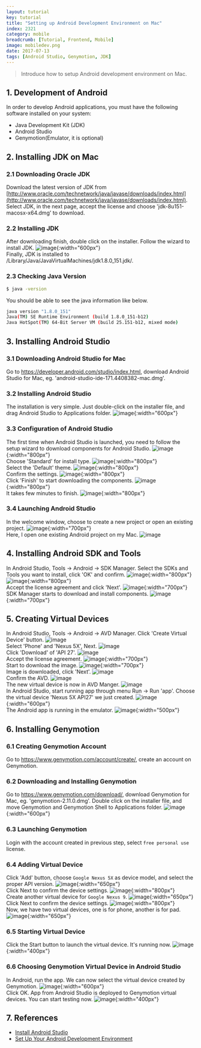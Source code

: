 ```yaml
---
layout: tutorial
key: tutorial
title: "Setting up Android Development Environment on Mac"
index: 2321
category: mobile
breadcrumb: [Tutorial, Frontend, Mobile]
image: mobiledev.png
date: 2017-07-13
tags: [Android Studio, Genymotion, JDK]
---
```


> Introduce how to setup Android development environment on Mac.

## 1. Development of Android
In order to develop Android applications, you must have the following software installed on your system:
* Java Development Kit (JDK)
* Android Studio
* Genymotion(Emulator, it is optional)

## 2. Installing JDK on Mac
### 2.1 Downloading Oracle JDK
Download the latest version of JDK from [http://www.oracle.com/technetwork/java/javase/downloads/index.html](http://www.oracle.com/technetwork/java/javase/downloads/index.html). Select JDK, in the next page, accept the license and choose 'jdk-8u151-macosx-x64.dmg' to download.
### 2.2 Installing JDK
After downloading finish, double click on the installer. Follow the wizard to install JDK.
![image](/public/images/frontend/2321/jdkinstall.png){:width="600px"}  
Finally, JDK is installed to /Library/Java/JavaVirtualMachines/jdk1.8.0_151.jdk/.
### 2.3 Checking Java Version
```sh
$ java -version
```
You should be able to see the java information like below.
```sh
java version "1.8.0_151"
Java(TM) SE Runtime Environment (build 1.8.0_151-b12)
Java HotSpot(TM) 64-Bit Server VM (build 25.151-b12, mixed mode)
```

## 3. Installing Android Studio
### 3.1 Downloading Android Studio for Mac
Go to https://developer.android.com/studio/index.html, download Android Studio for Mac, eg. 'android-studio-ide-171.4408382-mac.dmg'.
### 3.2 Installing Android Studio
The installation is very simple. Just double-click on the installer file, and drag Android Studio to Applications folder.
![image](/public/images/frontend/2321/androidstudioinstall.png){:width="600px"}  
### 3.3 Configuration of Android Studio
The first time when Android Studio is launched, you need to follow the setup wizard to download components for Android Studio.
![image](/public/images/frontend/2321/setupwizard.png){:width="800px"}  
Choose 'Standard' for install type.
![image](/public/images/frontend/2321/setupinstalltype.png){:width="800px"}  
Select the 'Default' theme.
![image](/public/images/frontend/2321/setuptheme.png){:width="800px"}  
Confirm the settings.
![image](/public/images/frontend/2321/setupverify.png){:width="800px"}  
Click 'Finish' to start downloading the components.
![image](/public/images/frontend/2321/setupdownload.png){:width="800px"}  
It takes few minutes to finish.
![image](/public/images/frontend/2321/setupfinish.png){:width="800px"}  
### 3.4 Launching Android Studio
In the welcome window, choose to create a new project or open an existing project.
![image](/public/images/frontend/2321/androidstudiolaunch.png){:width="700px"}  
Here, I open one existing Android project on my Mac.
![image](/public/images/frontend/2321/androidstudioide.png)
## 4. Installing Android SDK and Tools
In Android Studio, Tools -> Android -> SDK Manager. Select the SDKs and Tools you want to install, click 'OK' and confirm.
![image](/public/images/frontend/2321/sdkmanager.png){:width="800px"}  
![image](/public/images/frontend/2321/sdktools.png){:width="800px"}  
Accept the license agreement and click 'Next'.
![image](/public/images/frontend/2321/sdklicense.png){:width="700px"}  
SDK Manager starts to download and install components.
![image](/public/images/frontend/2321/sdkinstalling.png){:width="700px"}  

## 5. Creating Virtual Devices
In Android Studio, Tools -> Android -> AVD Manager. Click 'Create Virtual Device' button.
![image](/public/images/frontend/2321/avdmanager.png)  
Select 'Phone' and 'Nexus 5X', Next.
![image](/public/images/frontend/2321/avdhardware.png)  
Click 'Download' of 'API 27'.
![image](/public/images/frontend/2321/avdimage.png)  
Accept the license agreement.
![image](/public/images/frontend/2321/avdlicense.png){:width="700px"}  
Start to download the image.
![image](/public/images/frontend/2321/avddownloading.png){:width="700px"}  
Image is downloaded, click 'Next'.
![image](/public/images/frontend/2321/avdimagedownloaded.png)  
Confirm the AVD.
![image](/public/images/frontend/2321/avdfinish.png)  
The new virtual device is now in AVD Manger.
![image](/public/images/frontend/2321/avdmanagernewdevice.png)  
In Android Studio, start running app through menu Run -> Run 'app'. Choose the virtual device 'Nexus 5X API27' we just created.
![image](/public/images/frontend/2321/avdrun.png){:width="600px"}  
The Android app is running in the emulator.
![image](/public/images/frontend/2321/avdemulator.png){:width="500px"}  

## 6. Installing Genymotion
### 6.1 Creating Genymotion Account
Go to https://www.genymotion.com/account/create/, create an account on Genymotion.
### 6.2 Downloading and Installing Genymotion
Go to https://www.genymotion.com/download/, download Genymotion for Mac, eg. 'genymotion-2.11.0.dmg'. Double click on the installer file, and move Genymotion and Genymotion Shell to Applications folder.
![image](/public/images/frontend/2321/genymotioninstall.png){:width="600px"}  
### 6.3 Launching Genymotion
Login with the account created in previous step, select `free personal use` license.
### 6.4 Adding Virtual Device
Click 'Add' button, choose `Google Nexus 5X` as device model, and select the proper API version.
![image](/public/images/frontend/2321/genymotionnexus5x.png){:width="650px"}  
Click Next to confirm the device settings.
![image](/public/images/frontend/2321/genymotionconfirm.png){:width="800px"}  
Create another virtual device for `Google Nexus 9`.
![image](/public/images/frontend/2321/genymotionnexus9.png){:width="650px"}  
Click Next to confirm the device settings.
![image](/public/images/frontend/2321/genymotionconfirm2.png){:width="800px"}  
Now, we have two virtual devices, one is for phone, another is for pad.
![image](/public/images/frontend/2321/genymotiondevices.png){:width="650px"}  
### 6.5 Starting Virtual Device
Click the Start button to launch the virtual device. It's running now.
![image](/public/images/frontend/2321/genymotionrunning.png){:width="400px"}  
### 6.6 Choosing Genymotion Virtual Device in Android Studio
In Android, run the app. We can now select the virtual device created by Genymotion.
![image](/public/images/frontend/2321/genymotionemulator.png){:width="600px"}  
Click OK. App from Android Studio is deployed to Genymotion virtual devices. You can start testing now.
![image](/public/images/frontend/2321/genymotionapp.png){:width="400px"}  

## 7. References
* [Install Android Studio](https://developer.android.com/studio/install.html)
* [Set Up Your Android Development Environment](https://trailhead.salesforce.com/en/projects/mobilesdk_setup_dev_tools/steps/mobilesdk_setup_android)

